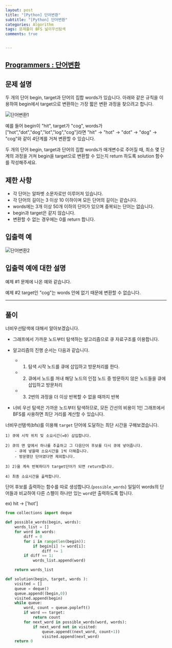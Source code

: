 ```yaml
---
layout: post
title: "[Python] 단어변환"
subtitle: "[Python] 단어변환"
categories: Algorithm
tags: 문제풀이 BFS 넓이우선탐색
comments: true


---
```

## [Programmers : 단어변환](https://programmers.co.kr/learn/courses/30/lessons/43163)

## 문제 설명

두 개의 단어 begin, target과 단어의 집합 words가 있습니다. 아래와 같은 규칙을 이용하여 begin에서 target으로 변환하는 가장 짧은 변환 과정을 찾으려고 합니다.

![단어변환1](https://bernard-choi.github.io/assets/img/post_img/단어변환1.jpg)

예를 들어 begin이 "hit", target가 "cog", words가 ["hot","dot","dog","lot","log","cog"]라면 "hit" -> "hot" -> "dot" -> "dog" -> "cog"와 같이 4단계를 거쳐 변환할 수 있습니다.

두 개의 단어 begin, target과 단어의 집합 words가 매개변수로 주어질 때, 최소 몇 단계의 과정을 거쳐 begin을 target으로 변환할 수 있는지 return 하도록 solution 함수를 작성해주세요.

## 제한 사항
- 각 단어는 알파벳 소문자로만 이루어져 있습니다.
- 각 단어의 길이는 3 이상 10 이하이며 모든 단어의 길이는 같습니다.
- words에는 3개 이상 50개 이하의 단어가 있으며 중복되는 단어는 없습니다.
- begin과 target은 같지 않습니다.
- 변환할 수 없는 경우에는 0를 return 합니다.

## 입출력 예

![단어변환2](https://bernard-choi.github.io/assets/img/post_img/단어변환2.jpg)

## 입출력 예에 대한 설명

예제 #1
문제에 나온 예와 같습니다.

예제 #2
target인 "cog"는 words 안에 없기 때문에 변환할 수 없습니다.

---

## 풀이

너비우선탐색에 대해서 알아보겠습니다.
- 그래프에서 가까운 노드부터 탐색하는 알고리즘으로 큐 자료구조를 이용합니다.
- 알고리즘의 진행 순서는 다음과 같습니다.
    - 1) 탐색 시작 노드를 큐에 삽입하고 방문처리를 한다.
    - 2) 큐에서 노드를 꺼내 해당 노드의 인접 노드 중 방문하지 않은 노드들을 큐에 삽입하고 방문처리
    - 3) 2번의 과정을 더 이상 반복할 수 없을 때까지 반복

- 너비 우선 탐색은 가까운 노드부터 탐색하므로, 모든 간선의 비용이 1인 그래프에서 BFS를 사용하면 최단 거리를 계산할 수 있습니다.


너비우선탬색(bfs)를 이용해 `target` 단어에 도달하는 최단 시간을 구해보겠습니다.

```
1) 큐에 시작 위치 및 소요시간(=0) 삽입합니다.

2) 큐의 맨 앞에서 하나를 추출하고 그 다음단어 후보를 다시 큐에 넣어줍니다.
    - 큐에 넣을때 소요시간을 1씩 더해줍니다.
    - 방문했던 단어였다면 제외합니다.

3) 2)을 계속 반복하다가 target단어가 되면 return합니다.

4) 최종 소요시간을 출력합니다.
```

단어 후보를 출력하는 함수를 따로 생성합니다.(`possible_words`)
일일이 words의 단어들과 비교하여 다른 스펠이 하나만 있는 `word`만 출력하도록 합니다.

ex) hit -> ['hot']

```python
from collections import deque

def possible_words(begin, words):
    words_list = []
    for word in words:
        diff = 0
        for i in range(len(begin)):
            if begin[i] != word[i]:
                diff += 1
        if diff == 1:
            words_list.append(word)

    return words_list

def solution(begin, target, words ):
    visited = []
    queue = deque()
    queue.append((begin,0))
    visited.append(begin)
    while queue:
        word, count = queue.popleft()
        if word == target:
            return count
        for next_word in possible_words(word, words):
            if next_word not in visited:
                queue.append((next_word, count+1))
                visited.append(next_word)
    return 0
```
